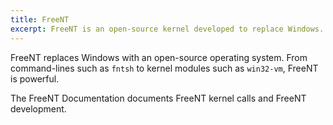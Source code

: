 ```yaml
---
title: FreeNT
excerpt: FreeNT is an open-source kernel developed to replace Windows.
---
```


FreeNT replaces Windows with an open-source operating system. From command-lines such
as `fntsh` to kernel modules such as `win32-vm`, FreeNT is powerful.

The FreeNT Documentation documents FreeNT kernel calls and FreeNT development.
